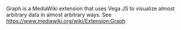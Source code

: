Graph is a MediaWiki extension that uses Vega JS to visualize almost arbitrary data in almost arbitrary ways.
See  https://www.mediawiki.org/wiki/Extension:Graph
